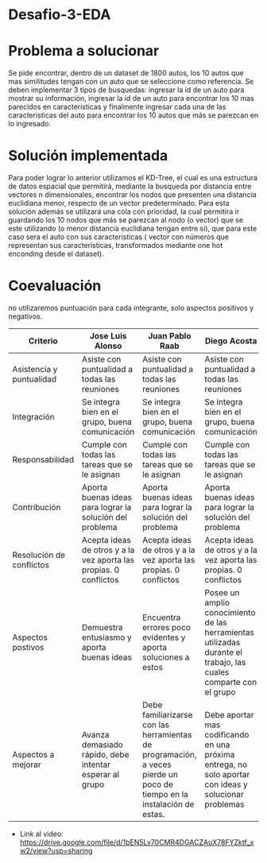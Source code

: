 # Desafio-3-EDA

# Problema a solucionar

Se pide encontrar, dentro de un dataset de 1800 autos, los 10 autos que mas similitudes tengan con un auto que se seleccione como referencia. Se deben implementar 3 tipos de busquedas: ingresar la id de un auto para mostrar su información, ingresar la id de un auto para encontrar los 10 mas parecidos en caracteristicas y finalmente ingresar cada una de las caracteristicas del auto para encontrar los 10 autos que más se parezcan en lo ingresado.

# Solución implementada

Para poder lograr lo anterior utilizamos el KD-Tree, el cual es una estructura de datos espacial que permitirá, mediante la busqueda por distancia entre vectores n dimensionales, encontrar los nodos que presenten una distancia euclidiana menor, respecto de un vector predeterminado. Para esta solución además se utilizará una cola con prioridad, la cual permitira ir guardando los 10 nodos que más se parezcan al nodo (o vector) que se este utilizando (o menor distancia euclidiana tengan entre si), que para este caso sera el auto con sus caracteristicas ( vector con números que representan sus caracteristicas, transformados mediante one hot enconding desde el dataset).

# Coevaluación

no utilizaremos puntuación para cada integrante, solo aspectos positivos y negativos.

|Criterio                 | Jose Luis Alonso | Juan Pablo Raab | Diego Acosta |
|-------------------------|------------------|-----------------|----------------|
|Asistencia y puntualidad |Asiste con puntualidad a todas las reuniones |Asiste con puntualidad a todas las reuniones |Asiste con puntualidad a todas las reuniones |
|Integración |Se integra bien en el grupo, buena comunicación |Se integra bien en el grupo, buena comunicación|Se integra bien en el grupo, buena comunicación |
|Responsabilidad | Cumple con todas las tareas que se le asignan | Cumple con todas las tareas que se le asignan | Cumple con todas las tareas que se le asignan |
|Contribución | Aporta buenas ideas para lograr la solución del problema | Aporta buenas ideas para lograr la solución del problema | Aporta buenas ideas para lograr la solución del problema |
|Resolución de conflictos | Acepta ideas de otros y a la vez aporta las propias. 0 conflictos | Acepta ideas de otros y a la vez aporta las propias. 0 conflictos | Acepta ideas de otros y a la vez aporta las propias. 0 conflictos |
|Aspectos postivos |Demuestra entusiasmo y aporta buenas ideas | Encuentra errores poco evidentes y aporta soluciones a estos | Posee un amplio conocimiento de las herramientas utilizadas durante el trabajo, las cuales comparte con el grupo |
|Aspectos a mejorar | Avanza demasiado rápido, debe intentar esperar al grupo | Debe familiarizarse con las herramientas de programación, a veces pierde un poco de tiempo en la instalación de estas.  | Debe aportar mas codificando en una próxima entrega, no solo aportar con ideas y solucionar problemas |

- Link al video: https://drive.google.com/file/d/1bEN5Lv70CMR4DGACZAuX78FYZktf_xw2/view?usp=sharing
